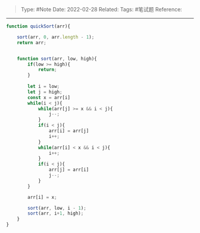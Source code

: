 > Type: #Note 
> Date: 2022-02-28
> Related: 
> Tags: #笔试题 
> Reference: 

----



```js
function quickSort(arr){

	sort(arr, 0, arr.length - 1);
	return arr;


	function sort(arr, low, high){
		if(low >= high){
			return;
		}
	
		let i = low;
		let j = high;
		const x = arr[i]
		while(i < j){
			while(arr[j] >= x && i < j){
				j--;
			}
			if(i < j){
				arr[i] = arr[j]
				i++;
			}
			while(arr[i] < x && i < j){
				i++;
			}
			if(i < j){
				arr[j] = arr[i]
				j--;
			}
		}

		arr[i] = x;

		sort(arr, low, i - 1);
		sort(arr, i+1, high);
	}
}
```